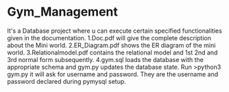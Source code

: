 # Gym_Management
It's a Database project where u can execute certain specified functionalities given in the documentation.
        1.Doc.pdf will give the complete description about the Mini world.
        2.ER_Diagram.pdf shows the ER diagram of the mini world.
        3.Relationalmodel.pdf contains the relational model and 1st 2nd and 3rd normal form subsequently.
        4.gym.sql loads the database with the appropriate schema and gym.py updates the database state.
              Run >python3 gym.py
              it will ask for username and password.
              They are the username and password declared during pymysql setup. 
          
